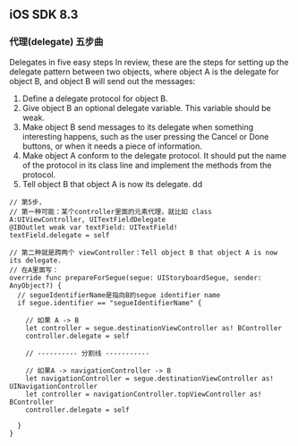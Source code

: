 ## iOS SDK 8.3

### 代理(delegate) 五步曲
Delegates in five easy steps
In review, these are the steps for setting up the delegate pattern between two objects, where object A is the delegate for object B, and object B will send out the messages:
  1. Define a delegate protocol for object B.
  2. Give object B an optional delegate variable. This variable should be weak.
  3. Make object B send messages to its delegate when something interesting happens, such as the user pressing the Cancel or Done buttons, or when it needs a piece of information.
  4. Make object A conform to the delegate protocol. It should put the name of the protocol in its class line and implement the methods from the protocol.
  5. Tell object B that object A is now its delegate.
dd
```
// 第5步，
// 第一种可能：某个controller里面的元素代理，就比如 class A:UIViewController, UITextFieldDelegate
@IBOutlet weak var textField: UITextField!
textField.delegate = self

// 第二种就是跨两个 viewController：Tell object B that object A is now its delegate.
// 在A里面写：
override func prepareForSegue(segue: UIStoryboardSegue, sender: AnyObject?) {
  // segueIdentifierName是指向B的segue identifier name
  if segue.identifier == "segueIdentifierName" {
    
    // 如果 A -> B
    let controller = segue.destinationViewController as! BController 
    controller.delegate = self
    
    // ---------- 分割线 -----------
    
    // 如果A -> navigationController -> B
    let navigationController = segue.destinationViewController as! UINavigationController
    let controller = navigationController.topViewController as! BController
    controller.delegate = self
     
  }
}
```
